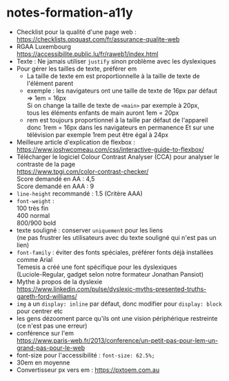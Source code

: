 # notes-formation-a11y

- Checklist pour la qualité d'une page web :  
  https://checklists.opquast.com/fr/assurance-qualite-web
- RGAA Luxembourg  
  https://accessibilite.public.lu/fr/raweb1/index.html
- Texte : Ne jamais utiliser `justify` sinon problème avec les dyslexiques
- Pour gérer les tailles de texte, préférer em
  - La taille de texte em est proportionnelle à la taille de texte de l'élément parent
  - exemple : les navigateurs ont une taille de texte de 16px par défaut  
    => 1em = 16px  
    Si on change la taille de texte de `<main>` par exemple à 20px,  
    tous les éléments enfants de main auront 1em = 20px
  - rem est toujours proportionnel à la taille par défaut de l'appareil
    donc 1rem = 16px dans les navigateurs en permanence
    Et sur une télévision par exemple 1rem peut être égal à 24px
- Meilleure article d'explication de flexbox :  
  https://www.joshwcomeau.com/css/interactive-guide-to-flexbox/
- Télécharger le logiciel Colour Contrast Analyser (CCA) pour analyser le contraste de la page  
  https://www.tpgi.com/color-contrast-checker/  
  Score demandé en AA : 4,5  
  Score demandé en AAA : 9
- `line-height` recommandé : 1.5 (Critère AAA)
- `font-weight` :  
  100 très fin  
  400 normal  
  800/900 bold  
- texte souligné : conserver `uniquement` pour les liens  
  (ne pas frustrer les utilisateurs avec du texte souligné qui n'est pas un lien)
- `font-family` : éviter des fonts spéciales, préférer fonts déjà installées comme Arial  
  Temesis a créé une font spécifique pour les dyslexiques  
  (Luciole-Regular, gadget selon notre formateur Jonathan Pansiot)
- Mythe à propos de la dyslexie  
  https://www.linkedin.com/pulse/dyslexic-myths-presented-truths-gareth-ford-williams/
- `img` a un `display: inline` par défaut, donc modifier pour `display: block` pour centrer etc
- les gens dézooment parce qu'ils ont une vision périphérique restreinte (ce n'est pas une erreur)
- conférence sur l'em  
  https://www.paris-web.fr/2013/conference/un-petit-pas-pour-lem-un-grand-pas-pour-le-web
- font-size pour l'accessibilité : `font-size: 62.5%;`
- 30em en moyenne
- Convertisseur px vers em : https://pxtoem.com.au


    
